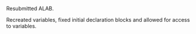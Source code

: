 Resubmitted ALAB.

Recreated variables, fixed initial declaration blocks and allowed for access to variables.  

